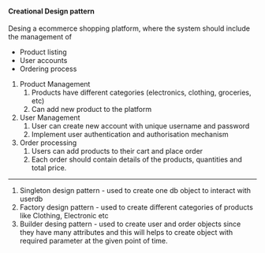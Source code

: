 #### Creational Design pattern

Desing a ecommerce shopping platform, where the system should include the management of

* Product listing
* User accounts
* Ordering process

1. Product Management
   1. Products have different categories (electronics, clothing, groceries, etc)
   2. Can add new product to the platform
2. User Management
   1. User can create new account with unique username and password
   2. Implement user authentication and authorisation mechanism
3. Order processing
   1. Users can add products to their cart and place order
   2. Each order should contain details of the products, quantities and total price.


---

1. Singleton design pattern - used to create one db object to interact with userdb
2. Factory design pattern - used to create different categories of products like Clothing, Electronic etc
3. Builder desing pattern - used to create user and order objects since they have many attributes and this will helps to create object with required parameter at the given point of time.
